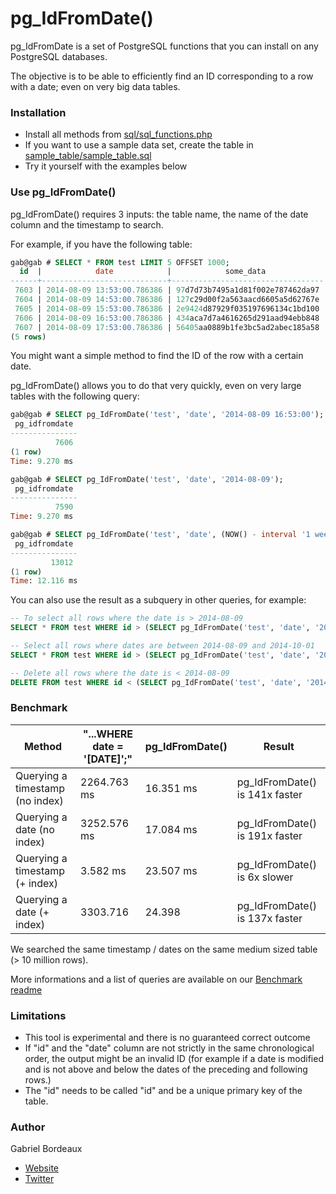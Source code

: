 # pg_IdFromDate()

pg_IdFromDate is a set of PostgreSQL functions that you can install on any PostgreSQL databases.

The objective is to be able to efficiently find an ID corresponding to a row with a date; even on very big data tables.

### Installation

* Install all methods from [sql/sql_functions.php](sql/sql_functions.php)
* If you want to use a sample data set, create the table in [sample_table/sample_table.sql](sample_table/sample_table.sql)
* Try it yourself with the examples below

### Use pg_IdFromDate()

pg_IdFromDate() requires 3 inputs: the table name, the name of the date column and the timestamp to search.

For example, if you have the following table:
```sql
gab@gab # SELECT * FROM test LIMIT 5 OFFSET 1000;
  id  |            date            |            some_data             
------+----------------------------+----------------------------------
 7603 | 2014-08-09 13:53:00.786386 | 97d7d73b7495a1d81f002e787462da97
 7604 | 2014-08-09 14:53:00.786386 | 127c29d00f2a563aacd6605a5d62767e
 7605 | 2014-08-09 15:53:00.786386 | 2e9424d87929f035197696134c1bd100
 7606 | 2014-08-09 16:53:00.786386 | 434aca7d7a4616265d291aad94ebb848
 7607 | 2014-08-09 17:53:00.786386 | 56405aa0889b1fe3bc5ad2abec185a58
(5 rows)
```

You might want a simple method to find the ID of the row with a certain date.

pg_IdFromDate() allows you to do that very quickly, even on very large tables with the following query:
```sql
gab@gab # SELECT pg_IdFromDate('test', 'date', '2014-08-09 16:53:00');
 pg_idfromdate 
---------------
          7606
(1 row)
Time: 9.270 ms

gab@gab # SELECT pg_IdFromDate('test', 'date', '2014-08-09');
 pg_idfromdate 
---------------
          7590
Time: 9.270 ms

gab@gab # SELECT pg_IdFromDate('test', 'date', (NOW() - interval '1 week')::timestamp);
 pg_idfromdate 
---------------
         13012
(1 row)
Time: 12.116 ms
```

You can also use the result as a subquery in other queries, for example:
```sql
-- To select all rows where the date is > 2014-08-09
SELECT * FROM test WHERE id > (SELECT pg_IdFromDate('test', 'date', '2014-08-09'));

-- Select all rows where dates are between 2014-08-09 and 2014-10-01
SELECT * FROM test WHERE id > (SELECT pg_IdFromDate('test', 'date', '2014-08-09')) AND id < (SELECT pg_IdFromDate('test', 'date', '2014-10-01'));

-- Delete all rows where the date is < 2014-08-09
DELETE FROM test WHERE id < (SELECT pg_IdFromDate('test', 'date', '2014-08-09'));
```

### Benchmark

Method                            | "...WHERE date = '[DATE]';" | pg_IdFromDate() | Result                        
----------------------------------|-----------------------------|-----------------|--------------------------------
Querying a timestamp (no index)   | 2264.763 ms                 | 16.351 ms       | pg_IdFromDate() is 141x faster
Querying a date (no index)        | 3252.576 ms                 | 17.084 ms       | pg_IdFromDate() is 191x faster
Querying a timestamp (+ index)    | 3.582 ms                    | 23.507 ms       | pg_IdFromDate() is 6x slower
Querying a date (+ index)         | 3303.716                    | 24.398          | pg_IdFromDate() is 137x faster

We searched the same timestamp / dates on the same medium sized table (> 10 million rows).

More informations and a list of queries are available on our [Benchmark readme](benchmark/README.md)

### Limitations

* This tool is experimental and there is no guaranteed correct outcome
* If "id" and the "date" column are not strictly in the same chronological order, the output might be an invalid ID (for example if a date is modified and is not above and below the dates of the preceding and following rows.)
* The "id" needs to be called "id" and be a unique primary key of the table.

### Author

Gabriel Bordeaux

+ [Website](http://www.gab.lc/) 
+ [Twitter](https://twitter.com/gabrielbordeaux)
